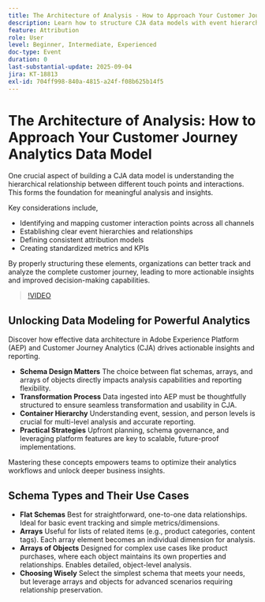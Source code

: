 ```yaml
---
title: The Architecture of Analysis - How to Approach Your Customer Journey Analytics Data Model
description: Learn how to structure CJA data models with event hierarchies, attribution, and KPIs to unlock deeper customer journey insights.
feature: Attribution
role: User
level: Beginner, Intermediate, Experienced
doc-type: Event
duration: 0
last-substantial-update: 2025-09-04
jira: KT-18813
exl-id: 704ff998-840a-4815-a24f-f08b625b14f5
---
```

# The Architecture of Analysis: How to Approach Your Customer Journey Analytics Data Model

One crucial aspect of building a CJA data model is understanding the hierarchical relationship between different touch points and interactions. This forms the foundation for meaningful analysis and insights.

Key considerations include,

* Identifying and mapping customer interaction points across all channels
* Establishing clear event hierarchies and relationships
* Defining consistent attribution models
* Creating standardized metrics and KPIs

By properly structuring these elements, organizations can better track and analyze the complete customer journey, leading to more actionable insights and improved decision-making capabilities.

>[!VIDEO](https://video.tv.adobe.com/v/3471111/?learn=on&enablevpops)

## Unlocking Data Modeling for Powerful Analytics

Discover how effective data architecture in Adobe Experience Platform (AEP) and Customer Journey Analytics (CJA) drives actionable insights and reporting.

* **Schema Design Matters** The choice between flat schemas, arrays, and arrays of objects directly impacts analysis capabilities and reporting flexibility.
* **Transformation Process** Data ingested into AEP must be thoughtfully structured to ensure seamless transformation and usability in CJA.
* **Container Hierarchy** Understanding event, session, and person levels is crucial for multi-level analysis and accurate reporting.
* **Practical Strategies** Upfront planning, schema governance, and leveraging platform features are key to scalable, future-proof implementations.

Mastering these concepts empowers teams to optimize their analytics workflows and unlock deeper business insights.

## Schema Types and Their Use Cases

* **Flat Schemas** Best for straightforward, one-to-one data relationships. Ideal for basic event tracking and simple metrics/dimensions.
* **Arrays** Useful for lists of related items (e.g., product categories, content tags). Each array element becomes an individual dimension for analysis.
* **Arrays of Objects** Designed for complex use cases like product purchases, where each object maintains its own properties and relationships. Enables detailed, object-level analysis.
* **Choosing Wisely** Select the simplest schema that meets your needs, but leverage arrays and objects for advanced scenarios requiring relationship preservation.
